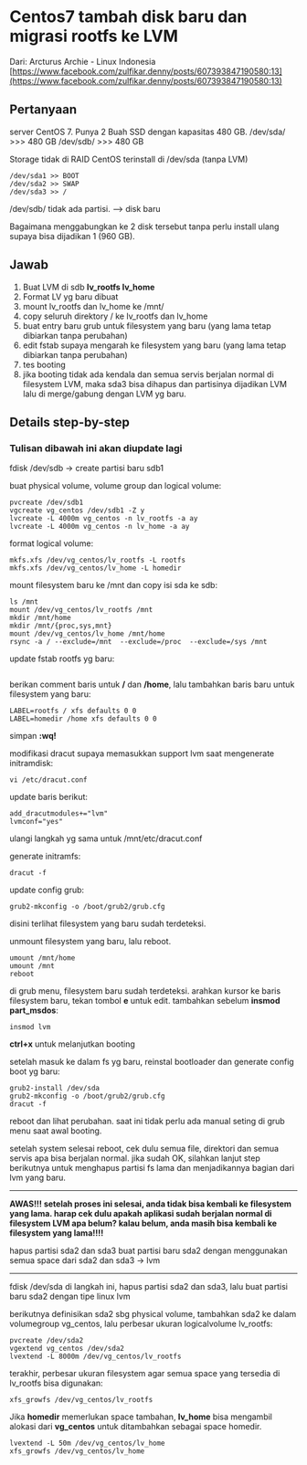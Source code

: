 # Centos7 tambah disk baru dan migrasi rootfs ke LVM

Dari: Arcturus Archie - Linux Indonesia
[https://www.facebook.com/zulfikar.denny/posts/607393847190580:13](https://www.facebook.com/zulfikar.denny/posts/607393847190580:13)

## Pertanyaan

server CentOS 7. 
Punya 2 Buah SSD dengan kapasitas 480 GB. 
/dev/sda/ >>> 480 GB
/dev/sdb/ >>> 480 GB

Storage tidak di RAID
CentOS terinstall di /dev/sda (tanpa LVM)

	/dev/sda1 >> BOOT
	/dev/sda2 >> SWAP
	/dev/sda3 >> /

/dev/sdb/ tidak ada partisi. --> disk baru

Bagaimana menggabungkan ke 2 disk tersebut tanpa perlu install ulang supaya bisa dijadikan 1 (960 GB).


## Jawab

1. Buat LVM di sdb
	**lv_rootfs
	lv_home**
2. Format LV yg baru dibuat
3. mount lv_rootfs dan lv_home ke /mnt/
4. copy seluruh direktory / ke lv_rootfs dan lv_home
5. buat entry baru grub untuk filesystem yang baru
(yang lama tetap dibiarkan tanpa perubahan)
6. edit fstab supaya mengarah ke filesystem yang baru (yang lama tetap dibiarkan tanpa perubahan)
7. tes booting
8. jika booting tidak ada kendala dan semua servis berjalan normal di filesystem LVM, maka sda3 bisa dihapus dan partisinya dijadikan LVM lalu di merge/gabung dengan LVM yg baru.

## Details step-by-step
### Tulisan dibawah ini akan diupdate lagi

fdisk /dev/sdb
-> create partisi baru sdb1

buat physical volume, volume group dan logical volume:
```
pvcreate /dev/sdb1
vgcreate vg_centos /dev/sdb1 -Z y
lvcreate -L 4000m vg_centos -n lv_rootfs -a ay
lvcreate -L 4000m vg_centos -n lv_home -a ay
```

format logical volume:
```
mkfs.xfs /dev/vg_centos/lv_rootfs -L rootfs
mkfs.xfs /dev/vg_centos/lv_home -L homedir
```

mount filesystem baru ke /mnt dan copy isi sda ke sdb:
```
ls /mnt
mount /dev/vg_centos/lv_rootfs /mnt
mkdir /mnt/home
mkdir /mnt/{proc,sys,mnt}
mount /dev/vg_centos/lv_home /mnt/home
rsync -a / --exclude=/mnt  --exclude=/proc  --exclude=/sys /mnt
```

update fstab rootfs yg baru:
```vi /mnt/etc/fstab
```
berikan comment baris untuk **/** dan **/home**, lalu tambahkan baris baru untuk filesystem yang baru:
```
LABEL=rootfs / xfs defaults 0 0 
LABEL=homedir /home xfs defaults 0 0
```
simpan **:wq!**

modifikasi dracut supaya memasukkan support lvm saat mengenerate initramdisk:
```
vi /etc/dracut.conf
```
update baris berikut:
```
add_dracutmodules+="lvm"
lvmconf="yes"
```

ulangi langkah yg sama untuk /mnt/etc/dracut.conf

generate initramfs:
```
dracut -f
```

update config grub:
```
grub2-mkconfig -o /boot/grub2/grub.cfg
```
disini terlihat filesystem yang baru sudah terdeteksi.

unmount filesystem yang baru, lalu reboot.
```
umount /mnt/home
umount /mnt
reboot
```

di grub menu, filesystem baru sudah terdeteksi.
arahkan kursor ke baris filesystem baru, tekan tombol **e** untuk edit.
tambahkan sebelum **insmod part_msdos**:
```
insmod lvm
```
**ctrl+x** untuk melanjutkan booting

setelah masuk ke dalam fs yg baru, reinstal bootloader dan generate config boot yg baru:
```
grub2-install /dev/sda
grub2-mkconfig -o /boot/grub2/grub.cfg
dracut -f
```
reboot dan lihat perubahan. saat ini tidak perlu ada manual seting di grub menu saat awal booting.

setelah system selesai reboot, cek dulu semua file, direktori dan semua servis apa bisa berjalan normal. jika sudah OK, silahkan lanjut step berikutnya untuk menghapus partisi fs lama dan menjadikannya bagian dari lvm yang baru.

---
**AWAS!!! setelah proses ini selesai, anda tidak bisa kembali ke filesystem yang lama. harap cek dulu apakah aplikasi sudah berjalan normal di filesystem LVM apa belum?
kalau belum, anda masih bisa kembali ke filesystem yang lama!!!!**

hapus partisi sda2 dan sda3
buat partisi baru sda2 dengan menggunakan semua space dari sda2 dan sda3 -> lvm

---
fdisk /dev/sda
di langkah ini, hapus partisi sda2 dan sda3, lalu buat partisi baru sda2 dengan tipe linux lvm

berikutnya definisikan sda2 sbg physical volume, tambahkan sda2 ke dalam volumegroup vg_centos, lalu perbesar ukuran logicalvolume lv_rootfs:
```
pvcreate /dev/sda2
vgextend vg_centos /dev/sda2
lvextend -L 8000m /dev/vg_centos/lv_rootfs
```
terakhir, perbesar ukuran filesystem agar semua space yang tersedia di lv_rootfs bisa digunakan:
```
xfs_growfs /dev/vg_centos/lv_rootfs
```

Jika **homedir** memerlukan space tambahan, **lv_home** bisa mengambil alokasi dari **vg_centos** untuk ditambahkan sebagai space homedir.
```
lvextend -L 50m /dev/vg_centos/lv_home
xfs_growfs /dev/vg_centos/lv_home
```
